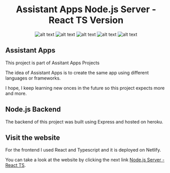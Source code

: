 <div align="center">
<h1>Assistant Apps Node.js Server - React TS Version</h1>
  
 ![alt text](https://img.shields.io/badge/Made%20by-Max-brightgreen) ![alt text](https://img.shields.io/badge/Project-Assistant%20Apps-coral) ![alt text](https://img.shields.io/badge/Made%20with-Nodejs-68a063) ![alt text](https://img.shields.io/badge/Made%20with-React-blue) ![alt text](https://img.shields.io/badge/Made%20with-Typescript-blue)
</div>

## Assistant Apps

This project is part of Assitant Apps Projects

The idea of Assistant Apps is to create the same app using different languages or frameworks.

I hope, I keep learning new onces in the future so this project expects more and more.

## Node.js Backend

The backend of this project was built using Express and hosted on heroku.

## Visit the website

For the frontend I used React and Typescript and it is deployed on Netlify.

You can take a look at the website by clicking the next link
[Node.js Server - React TS](https://assistant-app-node-server.netlify.app/).
